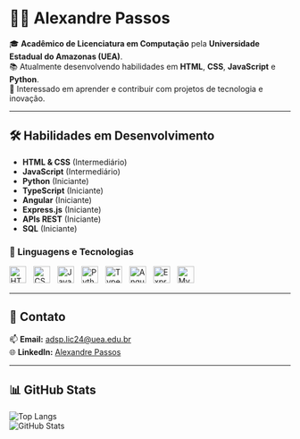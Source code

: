 # 👨‍💻 Alexandre Passos  

🎓 **Acadêmico de Licenciatura em Computação** pela **Universidade Estadual do Amazonas (UEA)**.  
📚 Atualmente desenvolvendo habilidades em **HTML**, **CSS**, **JavaScript** e **Python**.  
🚀 Interessado em aprender e contribuir com projetos de tecnologia e inovação.

---
## 🛠️ Habilidades em Desenvolvimento
- **HTML & CSS** (Intermediário)
- **JavaScript** (Intermediário)
- **Python** (Iniciante)
- **TypeScript** (Iniciante)
- **Angular** (Iniciante)
- **Express.js** (Iniciante)
- **APIs REST** (Iniciante)
- **SQL** (Iniciante)

### 🤖 Linguagens e Tecnologias

<img
  align="left"
  alt="HTML"
  title="HTML"
  width="30px"
  style="padding-right: 10px;"
  src="https://cdn.jsdelivr.net/gh/devicons/devicon@latest/icons/html5/html5-original.svg"
/>
<img
  align="left"
  alt="CSS"
  title="CSS"
  width="30px"
  style="padding-right: 10px;"
  src="https://cdn.jsdelivr.net/gh/devicons/devicon@latest/icons/css3/css3-original.svg"
/>
<img
  align="left"
  alt="JavaScript"
  title="JavaScript"
  width="30px"
  style="padding-right: 10px;"
  src="https://cdn.jsdelivr.net/gh/devicons/devicon@latest/icons/javascript/javascript-original.svg"
/>
<img
  align="left"
  alt="Python"
  title="Python"
  width="30px"
  style="padding-right: 10px;"
  src="https://cdn.jsdelivr.net/gh/devicons/devicon@latest/icons/python/python-original.svg"
/>
<img
  align="left"
  alt="TypeScript"
  title="TypeScript"
  width="30px"
  style="padding-right: 10px;"
  src="https://cdn.jsdelivr.net/gh/devicons/devicon@latest/icons/typescript/typescript-original.svg"
/>
<img
  align="left"
  alt="Angular"
  title="Angular"
  width="30px"
  style="padding-right: 10px;"
  src="https://cdn.jsdelivr.net/gh/devicons/devicon@latest/icons/angularjs/angularjs-original.svg"
/>
<img
  align="left"
  alt="Express.js"
  title="Express.js"
  width="30px"
  style="padding-right: 10px;"
  src="https://cdn.jsdelivr.net/gh/devicons/devicon@latest/icons/express/express-original.svg"
/>
<img
  align="left"
  alt="MySQL"
  title="MySQL"
  width="30px"
  style="padding-right: 10px;"
  src="https://cdn.jsdelivr.net/gh/devicons/devicon@latest/icons/mysql/mysql-original.svg"
/>

<br/>
<br/>

---

## 🌟 Contato
📫 **Email:** [adsp.lic24@uea.edu.br](mailto:adsp.lic24@uea.edu.br)  
🌐 **LinkedIn:** [Alexandre Passos](https://www.linkedin.com/in/alexandre-de-souza-passos-a975001b0/)

---

## 📊 GitHub Stats
![Top Langs](https://github-readme-stats.vercel.app/api/top-langs/?username=Alexandre-Passos&layout=compact&theme=radical&hide=html)  
![GitHub Stats](https://github-readme-stats.vercel.app/api?username=Alexandre-Passos&show_icons=true&theme=radical)
